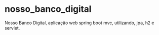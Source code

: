 # nosso_banco_digital
 Nosso Banco Digital, aplicação web spring boot mvc, utilizando, jpa, h2 e servlet.
